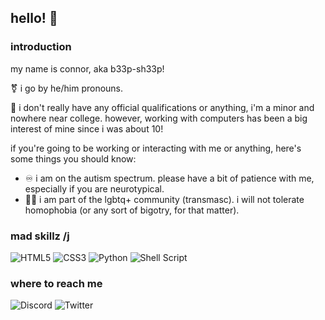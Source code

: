 ## hello! 👋

### introduction
my name is connor, aka b33p-sh33p!

:transgender_symbol: i go by he/him pronouns.

:school: i don't really have any official qualifications or anything, i'm a minor and nowhere near college. however, working with computers has been a big interest of mine since i was about 10!

if you're going to  be working or interacting with me or anything, here's some things you should know:
- :infinity: i am on the autism spectrum. please have a bit of patience with me, especially if you are neurotypical.
- :rainbow_flag: i am part of the lgbtq+ community (transmasc). i will not tolerate homophobia (or any sort of bigotry, for that matter).

### mad skillz /j
![HTML5](https://img.shields.io/badge/html5-%23E34F26.svg?style=flat&logo=html5&logoColor=white)
![CSS3](https://img.shields.io/badge/css3-%231572B6.svg?style=flat&logo=css3&logoColor=white)
![Python](https://img.shields.io/badge/python-3670A0?style=flat&logo=python&logoColor=ffdd54)
![Shell Script](https://img.shields.io/badge/bash-%23121011.svg?style=flat&logo=gnu-bash&logoColor=white)

### where to reach me
![Discord](https://img.shields.io/badge/b33p%20sh33p%231787-%237289DA.svg?style=flat&logo=discord&logoColor=white)
![Twitter](https://img.shields.io/badge/prosandconnors-%231DA1F2.svg?style=flat&logo=Twitter&logoColor=white)
